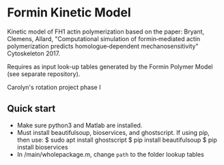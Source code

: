 ﻿# Formin Kinetic Model

Kinetic model of FH1 actin polymerization based on the paper: Bryant, Clemens, Allard, "Computational simulation of formin‐mediated actin polymerization predicts homologue‐dependent mechanosensitivity"
Cytoskeleton 2017.

Requires as input look-up tables generated by the Formin Polymer Model (see separate repository).

Carolyn's rotation project phase I

## Quick start

* Make sure python3 and Matlab are installed.
* Must install beautifulsoup, bioservices, and ghostscript. If using pip, then use:
	$ sudo apt install ghostscript 
       $ pip install beautifulsoup
       $ pip install bioservices
* In /main/wholepackage.m, change `path` to the folder lookup tables





